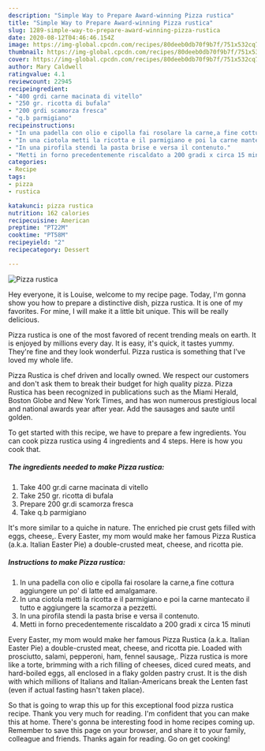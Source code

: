 ```yaml
---
description: "Simple Way to Prepare Award-winning Pizza rustica"
title: "Simple Way to Prepare Award-winning Pizza rustica"
slug: 1289-simple-way-to-prepare-award-winning-pizza-rustica
date: 2020-08-12T04:46:46.154Z
image: https://img-global.cpcdn.com/recipes/80deeb0db70f9b7f/751x532cq70/pizza-rustica-recipe-main-photo.jpg
thumbnail: https://img-global.cpcdn.com/recipes/80deeb0db70f9b7f/751x532cq70/pizza-rustica-recipe-main-photo.jpg
cover: https://img-global.cpcdn.com/recipes/80deeb0db70f9b7f/751x532cq70/pizza-rustica-recipe-main-photo.jpg
author: Mary Caldwell
ratingvalue: 4.1
reviewcount: 22945
recipeingredient:
- "400 grdi carne macinata di vitello"
- "250 gr. ricotta di bufala"
- "200 grdi scamorza fresca"
- "q.b parmigiano"
recipeinstructions:
- "In una padella con olio e cipolla fai rosolare la carne,a fine cottura aggiungere un po&#39; di latte ed amalgamare."
- "In una ciotola metti la ricotta e il parmigiano e poi la carne mantecato il tutto e aggiungere la scamorza a pezzetti."
- "In una pirofila stendi la pasta brise e versa il contenuto."
- "Metti in forno precedentemente riscaldato a 200 gradi x circa 15 minuti"
categories:
- Recipe
tags:
- pizza
- rustica

katakunci: pizza rustica 
nutrition: 162 calories
recipecuisine: American
preptime: "PT22M"
cooktime: "PT58M"
recipeyield: "2"
recipecategory: Dessert

---
```



![Pizza rustica](https://img-global.cpcdn.com/recipes/80deeb0db70f9b7f/751x532cq70/pizza-rustica-recipe-main-photo.jpg)

Hey everyone, it is Louise, welcome to my recipe page. Today, I'm gonna show you how to prepare a distinctive dish, pizza rustica. It is one of my favorites. For mine, I will make it a little bit unique. This will be really delicious.

Pizza rustica is one of the most favored of recent trending meals on earth. It is enjoyed by millions every day. It is easy, it's quick, it tastes yummy. They're fine and they look wonderful. Pizza rustica is something that I've loved my whole life.

Pizza Rustica is chef driven and locally owned. We respect our customers and don&#39;t ask them to break their budget for high quality pizza. Pizza Rustica has been recognized in publications such as the Miami Herald, Boston Globe and New York Times, and has won numerous prestigious local and national awards year after year. Add the sausages and saute until golden.


To get started with this recipe, we have to prepare a few ingredients. You can cook pizza rustica using 4 ingredients and 4 steps. Here is how you cook that.

<!--inarticleads1-->

##### The ingredients needed to make Pizza rustica:

1. Take 400 gr.di carne macinata di vitello
1. Take 250 gr. ricotta di bufala
1. Prepare 200 gr.di scamorza fresca
1. Take q.b parmigiano


It&#39;s more similar to a quiche in nature. The enriched pie crust gets filled with eggs, cheese,. Every Easter, my mom would make her famous Pizza Rustica (a.k.a. Italian Easter Pie) a double-crusted meat, cheese, and ricotta pie. 

<!--inarticleads2-->

##### Instructions to make Pizza rustica:

1. In una padella con olio e cipolla fai rosolare la carne,a fine cottura aggiungere un po&#39; di latte ed amalgamare.
1. In una ciotola metti la ricotta e il parmigiano e poi la carne mantecato il tutto e aggiungere la scamorza a pezzetti.
1. In una pirofila stendi la pasta brise e versa il contenuto.
1. Metti in forno precedentemente riscaldato a 200 gradi x circa 15 minuti


Every Easter, my mom would make her famous Pizza Rustica (a.k.a. Italian Easter Pie) a double-crusted meat, cheese, and ricotta pie. Loaded with prosciutto, salami, pepperoni, ham, fennel sausage,. Pizza rustica is more like a torte, brimming with a rich filling of cheeses, diced cured meats, and hard-boiled eggs, all enclosed in a flaky golden pastry crust. It is the dish with which millions of Italians and Italian-Americans break the Lenten fast (even if actual fasting hasn&#39;t taken place). 

So that is going to wrap this up for this exceptional food pizza rustica recipe. Thank you very much for reading. I'm confident that you can make this at home. There's gonna be interesting food in home recipes coming up. Remember to save this page on your browser, and share it to your family, colleague and friends. Thanks again for reading. Go on get cooking!
